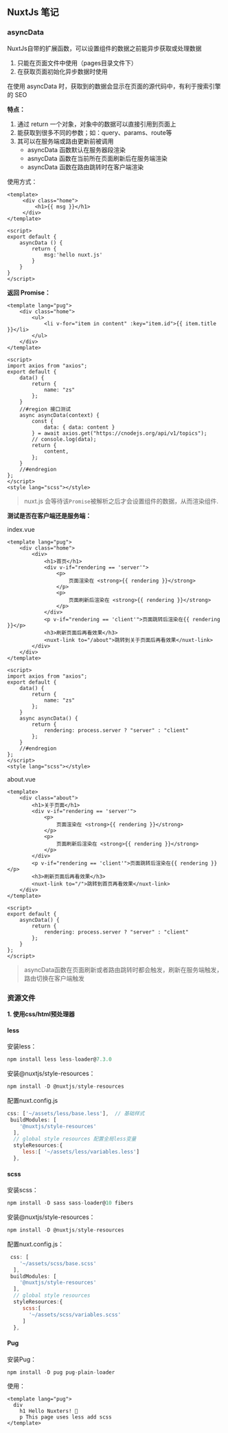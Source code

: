 ## NuxtJs 笔记

### asyncData

NuxtJs自带的扩展函数，可以设置组件的数据之前能异步获取或处理数据

1. 只能在页面文件中使用（pages目录文件下）
2. 在获取页面初始化异步数据时使用

在使用 asyncData 时，获取到的数据会显示在页面的源代码中，有利于搜索引擎的 SEO

**特点：**

1. 通过 return 一个对象，对象中的数据可以直接引用到页面上
2. 能获取到很多不同的参数；如：query、params、route等
3. 其可以在服务端或路由更新前被调用
   - asyncData 函数默认在服务器段渲染
   - asnycData 函数在当前所在页面刷新后在服务端渲染
   - asyncData 函数在路由跳转时在客户端渲染

使用方式：

~~~vue
<template>
     <div class="home">
         <h1>{{ msg }}</h1>
     </div>
</template>

<script>
export default {
    asyncData () {
        return {
            msg:'hello nuxt.js'
        }
    }
}
</script>
~~~

**返回 Promise：**

~~~vue
<template lang="pug">
    <div class="home">
        <ul>
            <li v-for="item in content" :key="item.id">{{ item.title }}</li>
        </ul> 
    </div>
</template>

<script>
import axios from "axios";
export default {
    data() {
        return {
            name: "zs"
        };
    }
    //#region 接口测试
    async asyncData(context) {
        const {
            data: { data: content }
        } = await axios.get("https://cnodejs.org/api/v1/topics");
        // console.log(data);
        return {
            content,
        };
    }
    //#endregion
};
</script>
<style lang="scss"></style>
~~~

> nuxt.js 会等待该`Promise`被解析之后才会设置组件的数据，从而渲染组件.

**测试是否在客户端还是服务端：**

index.vue

~~~vue
<template lang="pug">
    <div class="home">
        <div>
            <h1>首页</h1>
            <div v-if="rendering == 'server'">
                <p>
                    页面渲染在 <strong>{{ rendering }}</strong>
                </p>
                <p>
                    页面刷新后渲染在 <strong>{{ rendering }}</strong>
                </p>
            </div>
            <p v-if="rendering == 'client'">页面跳转后渲染在{{ rendering }}</p>
            <h3>刷新页面后再看效果</h3>
            <nuxt-link to="/about">跳转到关于页面后再看效果</nuxt-link>
        </div> 
    </div>
</template>

<script>
import axios from "axios";
export default {
    data() {
        return {
            name: "zs"
        };
    }
    async asyncData() {
        return {
            rendering: process.server ? "server" : "client"
        };
    }
    //#endregion
};
</script>
<style lang="scss"></style>
~~~

about.vue

~~~vue
<template>
    <div class="about">
        <h1>关于页面</h1>
        <div v-if="rendering == 'server'">
            <p>
                页面渲染在 <strong>{{ rendering }}</strong>
            </p>
            <p>
                页面刷新后渲染在 <strong>{{ rendering }}</strong>
            </p>
        </div>
        <p v-if="rendering == 'client'">页面跳转后渲染在{{ rendering }}</p>
        <h3>刷新页面后再看效果</h3>
        <nuxt-link to="/">跳转到首页再看效果</nuxt-link>
    </div>
</template>

<script>
export default {
    asyncData() {
        return {
            rendering: process.server ? "server" : "client"
        };
    }
};
</script>
~~~

> asyncData函数在页面刷新或者路由跳转时都会触发，刷新在服务端触发，路由切换在客户端触发


### 资源文件

**1. 使用css/html预处理器**

#### less 

安装less：
~~~javascript
npm install less less-loader@7.3.0
~~~

安装@nuxtjs/style-resources：
~~~javascript
npm install -D @nuxtjs/style-resources
~~~

配置nuxt.config.js
~~~js
css: ['~/assets/less/base.less'],  // 基础样式
 buildModules: [
    '@nuxtjs/style-resources'
  ],
  // global style resources 配置全局less变量
  styleResources:{
     less:[ '~/assets/less/variables.less']
  },
~~~

#### scss

安装scss：
~~~js
npm install -D sass sass-loader@10 fibers
~~~

安装@nuxtjs/style-resources：
~~~javascript
npm install -D @nuxtjs/style-resources
~~~

配置nuxt.config.js：
~~~js
 css: [
    '~/assets/scss/base.scss'
  ],
 buildModules: [
    '@nuxtjs/style-resources'
  ],
  // global style resources
  styleResources:{
     scss:[
       '~/assets/scss/variables.scss'
     ]
  },
~~~

#### Pug

安装Pug：
~~~js
npm install -D pug pug-plain-loader
~~~

使用：

~~~vue
<template lang="pug">
  div
    h1 Hello Nuxters! 👋
    p This page uses less add scss
</template>
~~~

### 